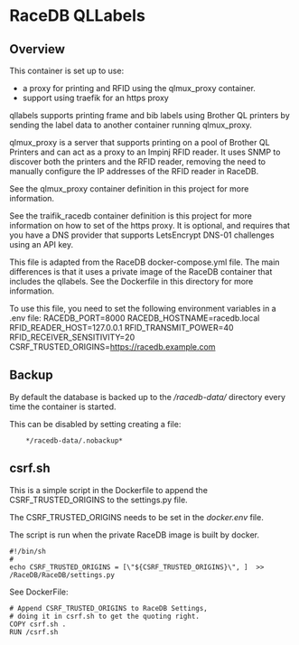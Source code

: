 # RaceDB QLLabels

## Overview
This container is set up to use:
  - a proxy for printing and RFID using the qlmux_proxy container. 
  - support using traefik for an https proxy 

qllabels supports printing frame and bib labels using Brother QL printers 
by sending the label data to another container running qlmux_proxy. 

qlmux_proxy is a server that supports printing on a pool of Brother QL Printers and
can act as a proxy to an Impinj RFID reader. It uses SNMP to discover both the printers
and the RFID reader, removing the need to manually configure the IP addresses of the
RFID reader in RaceDB.

See the qlmux_proxy container definition in this project for more information.

See the traifik_racedb container definition is this project for more information on
how to set of the https proxy. It is optional, and requires that you have a DNS
provider that supports LetsEncrypt DNS-01 challenges using an API key.

This file is adapted from the RaceDB docker-compose.yml file. The main differences is
that it uses a private image of the RaceDB container that includes the qllabels. See
the Dockerfile in this directory for more information.

To use this file, you need to set the following environment variables in a .env file:
  RACEDB_PORT=8000
  RACEDB_HOSTNAME=racedb.local
  RFID_READER_HOST=127.0.0.1
  RFID_TRANSMIT_POWER=40
  RFID_RECEIVER_SENSITIVITY=20
  CSRF_TRUSTED_ORIGINS=https://racedb.example.com



## Backup
By default the database is backed up to the */racedb-data/* directory every time the container is started.

This can be disabled by setting creating a file:
```
    */racedb-data/.nobackup*
```

## csrf.sh

This is a simple script in the Dockerfile to append the CSRF_TRUSTED_ORIGINS to the settings.py file.

The CSRF_TRUSTED_ORIGINS needs to be set in the *docker.env* file.

The script is run when the private RaceDB image is built by docker.

```
#!/bin/sh
#
echo CSRF_TRUSTED_ORIGINS = [\"${CSRF_TRUSTED_ORIGINS}\", ]  >> /RaceDB/RaceDB/settings.py
```

See DockerFile:
```
# Append CSRF_TRUSTED_ORIGINS to RaceDB	Settings, 
# doing it in csrf.sh to get the quoting right.
COPY csrf.sh .
RUN /csrf.sh
```



